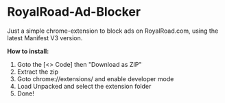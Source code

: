 # RoyalRoad-Ad-Blocker
Just a simple chrome-extension to block ads on RoyalRoad.com, using the latest Manifest V3 version.

<b>How to install:</b>
1. Goto the [<> Code] then "Download as ZIP"
2. Extract the zip
3. Goto chrome://extensions/ and enable developer mode
4. Load Unpacked and select the extension folder
5. Done!
